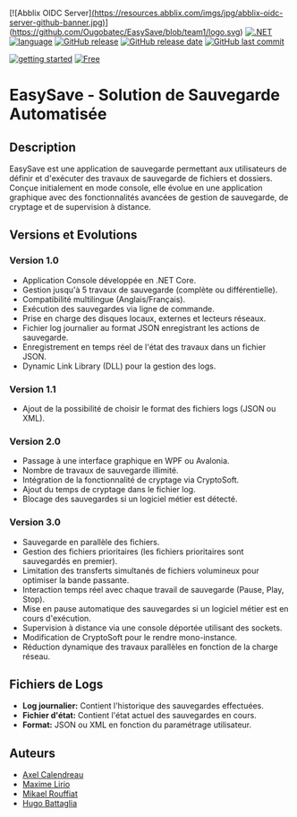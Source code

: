 
[![Abblix OIDC Server][(https://resources.abblix.com/imgs/jpg/abblix-oidc-server-github-banner.jpg)](https://www.abblix.com/abblix-oidc-server)](https://github.com/Ougobatec/EasySave/blob/team1/logo.svg)
[![.NET](https://img.shields.io/badge/.NET-6.0%2C%207.0%2C%208.0%2C%209.0-512BD4)](https://docs.abblix.com/docs/technical-requirements)
[![language](https://img.shields.io/badge/language-C%23-239120)](https://learn.microsoft.com/ru-ru/dotnet/csharp/tour-of-csharp/overview)
[![GitHub release](https://img.shields.io/github/v/release/Abblix/Ougobatec/EasySave)](#)
[![GitHub release date](https://img.shields.io/github/release-date/Abblix/Ougobatec/EasySave)](#)
[![GitHub last commit](https://img.shields.io/github/last-commit/Abblix/Ougobatec/EasySave)](#)


[![getting started](https://img.shields.io/badge/getting_started-guide-1D76DB)](https://docs.abblix.com/docs/getting-started-guide)
[![Free](https://img.shields.io/badge/free_for_non_commercial_use-brightgreen)](#-license)

# EasySave - Solution de Sauvegarde Automatisée

## Description
EasySave est une application de sauvegarde permettant aux utilisateurs de définir et d'exécuter des travaux de sauvegarde de fichiers et dossiers. Conçue initialement en mode console, elle évolue en une application graphique avec des fonctionnalités avancées de gestion de sauvegarde, de cryptage et de supervision à distance.

## Versions et Evolutions

### Version 1.0
- Application Console développée en .NET Core.
- Gestion jusqu'à 5 travaux de sauvegarde (complète ou différentielle).
- Compatibilité multilingue (Anglais/Français).
- Exécution des sauvegardes via ligne de commande.
- Prise en charge des disques locaux, externes et lecteurs réseaux.
- Fichier log journalier au format JSON enregistrant les actions de sauvegarde.
- Enregistrement en temps réel de l'état des travaux dans un fichier JSON.
- Dynamic Link Library (DLL) pour la gestion des logs.

### Version 1.1
- Ajout de la possibilité de choisir le format des fichiers logs (JSON ou XML).

### Version 2.0
- Passage à une interface graphique en WPF ou Avalonia.
- Nombre de travaux de sauvegarde illimité.
- Intégration de la fonctionnalité de cryptage via CryptoSoft.
- Ajout du temps de cryptage dans le fichier log.
- Blocage des sauvegardes si un logiciel métier est détecté.

### Version 3.0
- Sauvegarde en parallèle des fichiers.
- Gestion des fichiers prioritaires (les fichiers prioritaires sont sauvegardés en premier).
- Limitation des transferts simultanés de fichiers volumineux pour optimiser la bande passante.
- Interaction temps réel avec chaque travail de sauvegarde (Pause, Play, Stop).
- Mise en pause automatique des sauvegardes si un logiciel métier est en cours d'exécution.
- Supervision à distance via une console déportée utilisant des sockets.
- Modification de CryptoSoft pour le rendre mono-instance.
- Réduction dynamique des travaux parallèles en fonction de la charge réseau.

## Fichiers de Logs
- **Log journalier:** Contient l'historique des sauvegardes effectuées.
- **Fichier d'état:** Contient l'état actuel des sauvegardes en cours.
- **Format:** JSON ou XML en fonction du paramétrage utilisateur.

## Auteurs
- [Axel Calendreau](https://github.com/calaxo)
- [Maxime Lirio](https://github.com/MaximeLIRIO)
- [Mikael Rouffiat](https://github.com/mickalol)
- [Hugo Battaglia](https://github.com/Ougobatec)
